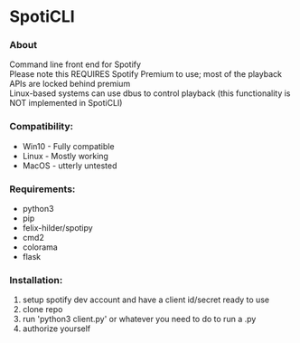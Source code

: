 # SpotiCLI

### About
Command line front end for Spotify  
Please note this REQUIRES Spotify Premium to use; most of the playback APIs are locked behind premium  
Linux-based systems can use dbus to control playback (this functionality is NOT implemented in SpotiCLI)

### Compatibility:
* Win10 - Fully compatible
* Linux - Mostly working
* MacOS - utterly untested

### Requirements:
* python3
* pip
* felix-hilder/spotipy
* cmd2
* colorama
* flask

### Installation:
1. setup spotify dev account and have a client id/secret ready to use 
1. clone repo 
1. run 'python3 client.py' or whatever you need to do to run a .py  
1. authorize yourself
